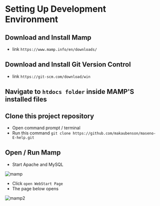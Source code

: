 # Setting Up Development Environment 

## Download and Install Mamp
- link `https://www.mamp.info/en/downloads/`

## Download and Install Git Version Control
- link `https://git-scm.com/download/win`

## Navigate to `htdocs folder` inside MAMP'S installed files

## Clone this project repository
- Open command prompt / terminal
- Run this command `git clone https://github.com/makaubenson/maseno-E-help.git`

## Open / Run Mamp
- Start Apache and MySQL

![mamp](https://user-images.githubusercontent.com/59168713/161569802-0cb6d710-33ef-427b-934b-1ec3400d1c98.png)

- Click `open WebStart Page`
- The page below opens

![mamp2](https://user-images.githubusercontent.com/59168713/161570340-1b18648d-2d0c-46e8-84f2-7af994a98699.png)


